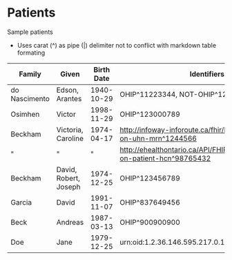 # Patients

Sample patients

- Uses carat (^) as pipe (|) delimiter not to conflict with markdown table formating

Family        | Given                 | Birth Date | Identifiers
--------------|-----------------------|------------|---------------------------------------------------------------
do Nascimento | Edson, Arantes        | 1940-10-29 | OHIP^11223344, NOT-OHIP^123456789
Osimhen       | Victor                | 1998-11-29 | OHIP^123000789
Beckham       | Victoria, Caroline    | 1974-04-17 | http://infoway-inforoute.ca/fhir/NamingSystem/ca-on-uhn-mrn^1244566
"             | "                     | "          | http://ehealthontario.ca/API/FHIR/NamingSystem/ca-on-patient-hcn^98765432
Beckham       | David, Robert, Joseph | 1974-12-25 | OHIP^123456789
Garcia        | David                 | 1991-11-07 | OHIP^837649456
Beck          | Andreas               | 1987-03-13 | OHIP^900900900
Doe           | Jane                  | 1979-12-25 | urn:oid:1.2.36.146.595.217.0.1^98765
